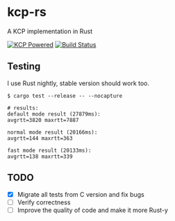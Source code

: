 # kcp-rs
A KCP implementation in Rust

[![KCP Powered](https://img.shields.io/badge/KCP-Powered-blue.svg)](https://github.com/skywind3000/kcp)
[![Build Status](https://travis-ci.org/en/kcp-rs.svg?branch=master)](https://travis-ci.org/en/kcp-rs)

## Testing
I use Rust nightly, stable version should work too.
```
$ cargo test --release -- --nocapture

# results:
default mode result (27879ms):
avgrtt=3820 maxrtt=7887

normal mode result (20166ms):
avgrtt=144 maxrtt=363

fast mode result (20133ms):
avgrtt=138 maxrtt=339
```

## TODO
- [x] Migrate all tests from C version and fix bugs
- [ ] Verify correctness
- [ ] Improve the quality of code and make it more Rust-y
